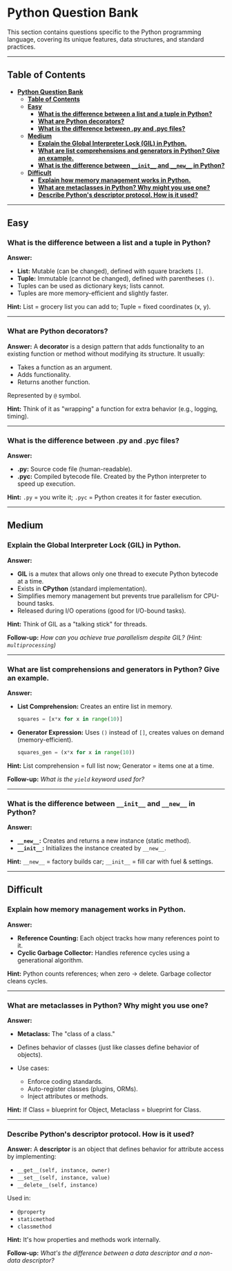 

# **Python Question Bank**

This section contains questions specific to the Python programming language, covering its unique features, data structures, and standard practices.

---

## **Table of Contents**

- [**Python Question Bank**](#python-question-bank)
  - [**Table of Contents**](#table-of-contents)
  - [**Easy**](#easy)
    - [**What is the difference between a list and a tuple in Python?**](#what-is-the-difference-between-a-list-and-a-tuple-in-python)
    - [**What are Python decorators?**](#what-are-python-decorators)
    - [**What is the difference between .py and .pyc files?**](#what-is-the-difference-between-py-and-pyc-files)
  - [**Medium**](#medium)
    - [**Explain the Global Interpreter Lock (GIL) in Python.**](#explain-the-global-interpreter-lock-gil-in-python)
    - [**What are list comprehensions and generators in Python? Give an example.**](#what-are-list-comprehensions-and-generators-in-python-give-an-example)
    - [**What is the difference between `__init__` and `__new__` in Python?**](#what-is-the-difference-between-__init__-and-__new__-in-python)
  - [**Difficult**](#difficult)
    - [**Explain how memory management works in Python.**](#explain-how-memory-management-works-in-python)
    - [**What are metaclasses in Python? Why might you use one?**](#what-are-metaclasses-in-python-why-might-you-use-one)
    - [**Describe Python's descriptor protocol. How is it used?**](#describe-pythons-descriptor-protocol-how-is-it-used)

---

## **Easy**

### **What is the difference between a list and a tuple in Python?**

**Answer:**

* **List:** Mutable (can be changed), defined with square brackets `[]`.
* **Tuple:** Immutable (cannot be changed), defined with parentheses `()`.
* Tuples can be used as dictionary keys; lists cannot.
* Tuples are more memory-efficient and slightly faster.

**Hint:** List = grocery list you can add to; Tuple = fixed coordinates (x, y).

---

### **What are Python decorators?**

**Answer:**
A **decorator** is a design pattern that adds functionality to an existing function or method without modifying its structure. It usually:

* Takes a function as an argument.
* Adds functionality.
* Returns another function.

Represented by `@` symbol.

**Hint:** Think of it as "wrapping" a function for extra behavior (e.g., logging, timing).

---

### **What is the difference between .py and .pyc files?**

**Answer:**

* **.py:** Source code file (human-readable).
* **.pyc:** Compiled bytecode file. Created by the Python interpreter to speed up execution.

**Hint:** `.py` = you write it; `.pyc` = Python creates it for faster execution.

---

## **Medium**

### **Explain the Global Interpreter Lock (GIL) in Python.**

**Answer:**

* **GIL** is a mutex that allows only one thread to execute Python bytecode at a time.
* Exists in **CPython** (standard implementation).
* Simplifies memory management but prevents true parallelism for CPU-bound tasks.
* Released during I/O operations (good for I/O-bound tasks).

**Hint:** Think of GIL as a "talking stick" for threads.

**Follow-up:** *How can you achieve true parallelism despite GIL? (Hint: `multiprocessing`)*

---

### **What are list comprehensions and generators in Python? Give an example.**

**Answer:**

* **List Comprehension:** Creates an entire list in memory.

  ```python
  squares = [x*x for x in range(10)]
  ```
* **Generator Expression:** Uses `()` instead of `[]`, creates values on demand (memory-efficient).

  ```python
  squares_gen = (x*x for x in range(10))
  ```

**Hint:** List comprehension = full list now; Generator = items one at a time.

**Follow-up:** *What is the `yield` keyword used for?*

---

### **What is the difference between `__init__` and `__new__` in Python?**

**Answer:**

* **`__new__`:** Creates and returns a new instance (static method).
* **`__init__`:** Initializes the instance created by `__new__`.

**Hint:** `__new__` = factory builds car; `__init__` = fill car with fuel & settings.

---

## **Difficult**

### **Explain how memory management works in Python.**

**Answer:**

* **Reference Counting:** Each object tracks how many references point to it.
* **Cyclic Garbage Collector:** Handles reference cycles using a generational algorithm.

**Hint:** Python counts references; when zero → delete. Garbage collector cleans cycles.

---

### **What are metaclasses in Python? Why might you use one?**

**Answer:**

* **Metaclass:** The "class of a class."
* Defines behavior of classes (just like classes define behavior of objects).
* Use cases:

  * Enforce coding standards.
  * Auto-register classes (plugins, ORMs).
  * Inject attributes or methods.

**Hint:** If Class = blueprint for Object, Metaclass = blueprint for Class.

---

### **Describe Python's descriptor protocol. How is it used?**

**Answer:**
A **descriptor** is an object that defines behavior for attribute access by implementing:

* `__get__(self, instance, owner)`
* `__set__(self, instance, value)`
* `__delete__(self, instance)`

Used in:

* `@property`
* `staticmethod`
* `classmethod`

**Hint:** It's how properties and methods work internally.

**Follow-up:** *What's the difference between a data descriptor and a non-data descriptor?*